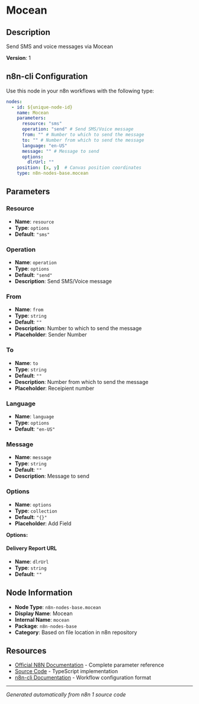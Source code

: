 # Mocean

## Description

Send SMS and voice messages via Mocean

**Version**: 1

## n8n-cli Configuration

Use this node in your n8n workflows with the following type:

```yaml
nodes:
  - id: ${unique-node-id}
    name: Mocean
    parameters:
      resource: "sms"
      operation: "send" # Send SMS/Voice message
      from: "" # Number to which to send the message
      to: "" # Number from which to send the message
      language: "en-US"
      message: "" # Message to send
      options:
        dlrUrl: ""
    position: [x, y]  # Canvas position coordinates
    type: n8n-nodes-base.mocean
```

## Parameters

### Resource

- **Name**: `resource`
- **Type**: `options`
- **Default**: `"sms"`

### Operation

- **Name**: `operation`
- **Type**: `options`
- **Default**: `"send"`
- **Description**: Send SMS/Voice message

### From

- **Name**: `from`
- **Type**: `string`
- **Default**: `""`
- **Description**: Number to which to send the message
- **Placeholder**: Sender Number

### To

- **Name**: `to`
- **Type**: `string`
- **Default**: `""`
- **Description**: Number from which to send the message
- **Placeholder**: Receipient number

### Language

- **Name**: `language`
- **Type**: `options`
- **Default**: `"en-US"`

### Message

- **Name**: `message`
- **Type**: `string`
- **Default**: `""`
- **Description**: Message to send

### Options

- **Name**: `options`
- **Type**: `collection`
- **Default**: `"{}"`
- **Placeholder**: Add Field

**Options:**

#### Delivery Report URL
- **Name**: `dlrUrl`
- **Type**: `string`
- **Default**: `""`



## Node Information

- **Node Type**: `n8n-nodes-base.mocean`
- **Display Name**: Mocean
- **Internal Name**: `mocean`
- **Package**: `n8n-nodes-base`
- **Category**: Based on file location in n8n repository

## Resources

- [Official N8N Documentation](https://docs.n8n.io/integrations/builtin/app-nodes/n8n-nodes-base.mocean/) - Complete parameter reference
- [Source Code](https://github.com/n8n-io/n8n/blob/master/packages/nodes-base/nodes/Mocean/Mocean.node.ts) - TypeScript implementation
- [n8n-cli Documentation](https://github.com/edenreich/n8n-cli) - Workflow configuration format

---
*Generated automatically from n8n 1 source code*
